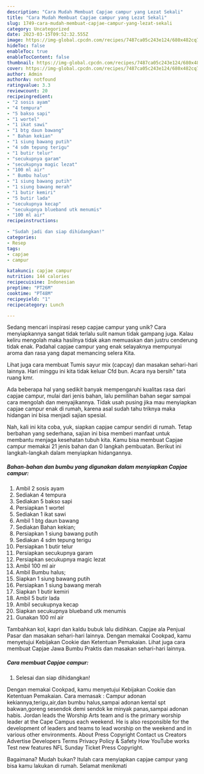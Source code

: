 ```yaml
---
description: "Cara Mudah Membuat Capjae campur yang Lezat Sekali"
title: "Cara Mudah Membuat Capjae campur yang Lezat Sekali"
slug: 1749-cara-mudah-membuat-capjae-campur-yang-lezat-sekali
category: Uncategorized
date: 2023-03-15T09:52:32.555Z
image: https://img-global.cpcdn.com/recipes/7487ca05c243e124/680x482cq70/capjae-campur-foto-resep-utama.jpg
hideToc: false
enableToc: true
enableTocContent: false
thumbnail: https://img-global.cpcdn.com/recipes/7487ca05c243e124/680x482cq70/capjae-campur-foto-resep-utama.jpg
cover: https://img-global.cpcdn.com/recipes/7487ca05c243e124/680x482cq70/capjae-campur-foto-resep-utama.jpg
author: Admin
authorAv: notfound
ratingvalue: 3.3
reviewcount: 20
recipeingredient:
- "2 sosis ayam"
- "4 tempura"
- "5 bakso sapi"
- "1 wortel"
- "1 ikat sawi"
- "1 btg daun bawang"
- " Bahan kekian"
- "1 siung bawang putih"
- "4 sdm tepung terigu"
- "1 butir telur"
- "secukupnya garam"
- "secukupnya magic lezat"
- "100 ml air"
- " Bumbu halus"
- "1 siung bawang putih"
- "1 siung bawang merah"
- "1 butir kemiri"
- "5 butir lada"
- "secukupnya kecap"
- "secukupnya blueband utk menumis"
- "100 ml air"
recipeinstructions:

- "Sudah jadi dan siap dihidangkan!"
categories:
- Resep
tags:
- capjae
- campur

katakunci: capjae campur 
nutrition: 144 calories
recipecuisine: Indonesian
preptime: "PT26M"
cooktime: "PT48M"
recipeyield: "1"
recipecategory: Lunch

---
```





Sedang mencari inspirasi resep capjae campur yang unik? Cara menyiapkannya sangat tidak terlalu sulit namun tidak gampang juga. Kalau keliru mengolah maka hasilnya tidak akan memuaskan dan justru cenderung tidak enak. Padahal capjae campur yang enak selayaknya mempunyai aroma dan rasa yang dapat memancing selera Kita.





Lihat juga cara membuat Tumis sayur mix (capcay) dan masakan sehari-hari lainnya. Hari minggu ini kita tidak keluar Cfd bun. Acara nya bersih&#34; tata ruang kmr.

Ada beberapa hal yang sedikit banyak mempengaruhi kualitas rasa dari capjae campur, mulai dari jenis bahan, lalu pemilihan bahan segar sampai cara mengolah dan menyajikannya. Tidak usah pusing jika mau menyiapkan capjae campur enak di rumah, karena asal sudah tahu triknya maka hidangan ini bisa menjadi sajian spesial.






Nah, kali ini kita coba, yuk, siapkan capjae campur sendiri di rumah. Tetap berbahan yang sederhana, sajian ini bisa memberi manfaat untuk membantu menjaga kesehatan tubuh kita. Kamu bisa membuat Capjae campur memakai 21 jenis bahan dan 0 langkah pembuatan. Berikut ini langkah-langkah dalam menyiapkan hidangannya.

<!--inarticleads1-->

##### Bahan-bahan dan bumbu yang digunakan dalam menyiapkan Capjae campur:

1. Ambil 2 sosis ayam
1. Sediakan 4 tempura
1. Sediakan 5 bakso sapi
1. Persiapkan 1 wortel
1. Sediakan 1 ikat sawi
1. Ambil 1 btg daun bawang
1. Sediakan  Bahan kekian;
1. Persiapkan 1 siung bawang putih
1. Sediakan 4 sdm tepung terigu
1. Persiapkan 1 butir telur
1. Persiapkan secukupnya garam
1. Persiapkan secukupnya magic lezat
1. Ambil 100 ml air
1. Ambil  Bumbu halus;
1. Siapkan 1 siung bawang putih
1. Persiapkan 1 siung bawang merah
1. Siapkan 1 butir kemiri
1. Ambil 5 butir lada
1. Ambil secukupnya kecap
1. Siapkan secukupnya blueband utk menumis
1. Gunakan 100 ml air


Tambahkan kol, kapri dan kaldu bubuk lalu didihkan. Capjae ala Penjual Pasar dan masakan sehari-hari lainnya. Dengan memakai Cookpad, kamu menyetujui Kebijakan Cookie dan Ketentuan Pemakaian. Lihat juga cara membuat Capjae Jawa Bumbu Praktis dan masakan sehari-hari lainnya. 

<!--inarticleads2-->

##### Cara membuat Capjae campur:


1. Selesai dan siap dihidangkan!

Dengan memakai Cookpad, kamu menyetujui Kebijakan Cookie dan Ketentuan Pemakaian. Cara memasak : Campur adonan kekiannya,terigu,air,dan bumbu halus,sampai adonan kental spt bakwan,goreng sesendok demi sendok ke minyak panas,sampai adonan habis. Jordan leads the Worship Arts team and is the primary worship leader at the Cape Campus each weekend. He is also responsible for the development of leaders and teams to lead worship on the weekend and in various other environments. About Press Copyright Contact us Creators Advertise Developers Terms Privacy Policy &amp; Safety How YouTube works Test new features NFL Sunday Ticket Press Copyright. 

Bagaimana? Mudah bukan? Itulah cara menyiapkan capjae campur yang bisa kamu lakukan di rumah. Selamat menikmati
